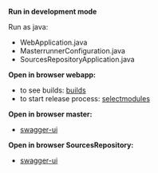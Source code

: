 **Run in development mode**

Run as java:
- WebApplication.java
- MasterrunnerConfiguration.java
- SourcesRepositoryApplication.java

**Open in browser webapp:**
- to see builds: [builds](http://localhost:8090/builds)
- to start release process: [selectmodules](http://localhost:8090/selectmodules)

**Open in browser master:**
- [swagger-ui](http://localhost:8081/swagger-ui.html)

**Open in browser SourcesRepository:**
- [swagger-ui](http://localhost:8082/swagger-ui.html)
